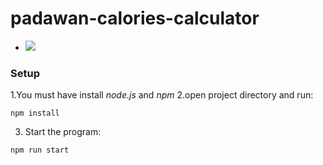 # padawan-calories-calculator

- [![](https://j.gifs.com/XL33og.gif)](https://www.youtube.com/watch?v=nBkGemxXtpc&ab_channel=NikolaiKanev)


### Setup
1.You must have install *node.js* and *npm*
2.open project directory and run:
```
npm install
```
3. Start the program:
```
npm run start
```

